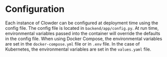 # Configuration

Each instance of Clowder can be configured at deployment time using the config file. The config file is located
in `backend/app/config.py`. At run time, environmental variables passed into the container will override the defaults
in the config file. When using Docker Compose, the environmental variables are set in the `docker-compose.yml` file or
in `.env` file. In the case of Kubernetes, the environmental variables are set in the `values.yaml` file.
